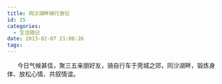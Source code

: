 ```yaml
---
title: 同沙湖畔骑行游记
id: 15
categories:
  - 生活随记
date: 2013-02-07 21:08:26
tags:
---
```


&nbsp; &nbsp; &nbsp; 今日气候甚佳，聚三五亲朋好友，骑自行车于莞城之郊，同沙湖畔，锻炼身体、放松心情、共叙情谊。